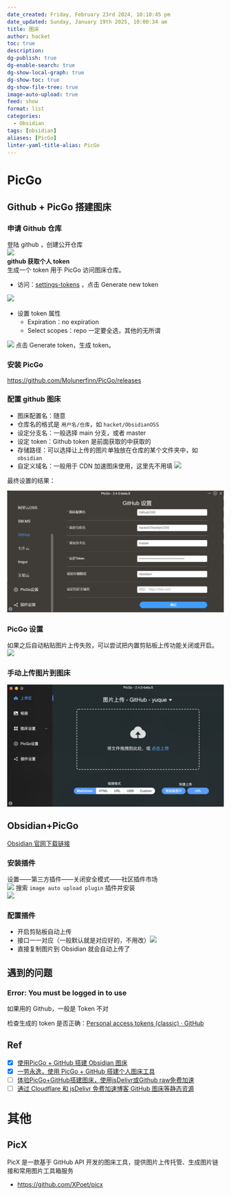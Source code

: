 ```yaml
---
date_created: Friday, February 23rd 2024, 10:10:45 pm
date_updated: Sunday, January 19th 2025, 10:00:34 am
title: 图床
author: hacket
toc: true
description: 
dg-publish: true
dg-enable-search: true
dg-show-local-graph: true
dg-show-toc: true
dg-show-file-tree: true
image-auto-upload: true
feed: show
format: list
categories:
  - Obsidian
tags: [obsidian]
aliases: [PicGo]
linter-yaml-title-alias: PicGo
---
```


# PicGo

## Github + PicGo 搭建图床

### 申请 Github 仓库

登陆 github ，创建公开仓库<br>![](https://cdn.haoyep.com/gh/leegical/Blog_img/cdnimg/202312141532137.png?size=large#id=X9vwr&originHeight=1112&originWidth=1127&originalType=binary&ratio=1&rotation=0&showTitle=false&status=done&style=none&title=)<br>**github 获取个人 token**<br>生成一个 token 用于 PicGo 访问图床仓库。

- 访问：[settings-tokens](https://github.com/settings/tokens) ，点击 Generate new token

[![](https://cdn.nlark.com/yuque/0/2024/png/694278/1708588468357-99f7ce64-31f9-4541-a814-ba6f571c4d35.png#averageHue=%230d131a&clientId=ud63a9e63-3454-4&from=paste&id=u3db1aeca&originHeight=441&originWidth=1489&originalType=url&ratio=2&rotation=0&showTitle=false&status=done&style=none&taskId=u93e51edd-91b6-4ffe-84c2-c8fe0b526d2&title=)](https://cdn.haoyep.com/gh/leegical/Blog_img/cdnimg/202312141534671.png?size=large)

- 设置 token 属性
  - Expiration：no expiration
  - Select scopes：repo 一定要全选，其他的无所谓

[![](https://cdn.nlark.com/yuque/0/2024/png/694278/1708588469321-4acd205e-1a83-43a1-aea1-27095857c3da.png#averageHue=%230b1219&clientId=ud63a9e63-3454-4&from=paste&id=u268d9dc0&originHeight=783&originWidth=1552&originalType=url&ratio=2&rotation=0&showTitle=false&status=done&style=none&taskId=ucc99ee3b-1fb3-414d-be8e-3e949f310ff&title=)](https://cdn.haoyep.com/gh/leegical/Blog_img/cdnimg/202312141536361.png?size=large) 点击 Generate token，生成 token。

### 安装 PicGo

<https://github.com/Molunerfinn/PicGo/releases>

### 配置 github 图床

- 图床配置名：随意
- 仓库名的格式是 `用户名/仓库`，如 `hacket/ObsidianOSS`
- 设定分支名：一般选择 main 分支，或者 master
- 设定 token：Github token 是前面获取的中获取的
- 存储路径：可以选择让上传的图片单独放在仓库的某个文件夹中，如 `obsidian`
- 自定义域名：一般用于 CDN 加速图床使用，这里先不用填 [![](https://cdn.nlark.com/yuque/0/2024/png/694278/1708588553882-ca0f4660-7207-4086-99cc-848b1c75ae2a.png#averageHue=%23524d48&clientId=ud63a9e63-3454-4&from=paste&id=u27ee3134&originHeight=428&originWidth=1154&originalType=url&ratio=2&rotation=0&showTitle=false&status=done&style=none&taskId=u763dd810-4bfc-4a17-871f-72132cff27b&title=)](https://cdn.haoyep.com/gh/leegical/Blog_img/cdnimg/202312141548347.png?size=large)

最终设置的结果：

![](https://raw.githubusercontent.com/hacket/ObsidianOSS/master/obsidian/202409110037517.png)

### PicGo 设置

如果之后自动粘贴图片上传失败，可以尝试把内置剪贴板上传功能关闭或开启。<br>![](https://cdn.haoyep.com/gh/leegical/Blog_img/cdnimg/202312141553080.png?size=large#id=A8JRt&originHeight=507&originWidth=998&originalType=binary&ratio=1&rotation=0&showTitle=false&status=done&style=none&title=)

### 手动上传图片到图床

![](https://raw.githubusercontent.com/hacket/ObsidianOSS/master/yuque/20240222160547.png?token=ABLEIVHCHGOTAX72VIDK5RDF24AJS#height=372&id=ljGRX&originHeight=900&originWidth=1600&originalType=binary&ratio=1&rotation=0&showTitle=false&status=done&style=none&title=&width=662)

## Obsidian+PicGo

[Obsidian 官网下载链接](https://obsidian.md/download)

### 安装插件

设置——第三方插件——关闭安全模式——社区插件市场<br>[![](https://cdn.nlark.com/yuque/0/2024/png/694278/1708589318577-10eb95d9-0877-4f70-83c2-bdc1c8c53137.png#averageHue=%23313846&clientId=ud63a9e63-3454-4&from=paste&id=u93de1061&originHeight=817&originWidth=885&originalType=url&ratio=2&rotation=0&showTitle=false&status=done&style=none&taskId=u7865c1c5-c4ab-4734-a829-84fa6bc2b99&title=)](https://cdn.haoyep.com/gh/leegical/Blog_img/cdnimg/202312141604322.png?size=large) 搜索 `image auto upload plugin` 插件并安装<br>[![](https://cdn.nlark.com/yuque/0/2024/png/694278/1708589318011-f8453ab2-247a-4c79-bca8-04a7ca9817cb.png#averageHue=%23334551&clientId=ud63a9e63-3454-4&from=paste&id=uc77fa822&originHeight=335&originWidth=885&originalType=url&ratio=2&rotation=0&showTitle=false&status=done&style=none&taskId=u333bbff7-bc68-4d62-b604-b1f3dae8e5b&title=)](https://cdn.haoyep.com/gh/leegical/Blog_img/cdnimg/202312141605566.png?size=large)

### 配置插件

- 开启剪贴板自动上传
- 接口一一对应（一般默认就是对应好的，不用改）[![](https://cdn.nlark.com/yuque/0/2024/png/694278/1708589318325-2f67c9e5-63f1-42df-bb57-c5354fe54e0f.png#averageHue=%235c93ab&clientId=ud63a9e63-3454-4&from=paste&id=udc40df87&originHeight=897&originWidth=1903&originalType=url&ratio=2&rotation=0&showTitle=false&status=done&style=none&taskId=ud51fb9b4-6ad4-4f12-a041-0dfb276cec8&title=)](https://cdn.haoyep.com/gh/leegical/Blog_img/cdnimg/202312141610850.png?size=large)
- 直接复制图片到 Obsidian 就会自动上传了

## 遇到的问题

### Error: You must be logged in to use

如果用的 Github，一般是 Token 不对

检查生成的 token 是否正确：[Personal access tokens (classic) · GitHub](https://github.com/settings/tokens)

## Ref

- [x] [使用PicGo + GitHub 搭建 Obsidian 图床](https://haoyep.com/posts/github-graph-beds/)
- [x] [一劳永逸，使用 PicGo + GitHub 搭建个人图床工具](https://segmentfault.com/a/1190000041076406)
- [ ] [体验PicGo+GitHub搭建图床，使用jsDelivr或Github raw免费加速](https://zhuanlan.zhihu.com/p/638224211)
- [ ] [通过 Cloudflare 和 jsDelivr 免费加速博客 GitHub 图床等静态资源](https://haoyep.com/posts/github-graph-beds-cdn/)

# 其他

## PicX

PicX 是一款基于 GitHub API 开发的图床工具，提供图片上传托管、生成图片链接和常用图片工具箱服务

- <https://github.com/XPoet/picx>
